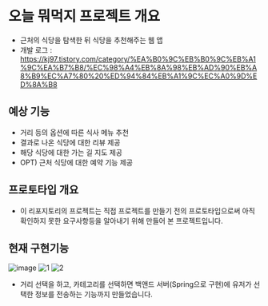 # 오늘 뭐먹지 프로젝트 개요

- 근처의 식당을 탐색한 뒤 식당을 추천해주는 웹 앱
- 개발 로그 : https://kj97.tistory.com/category/%EA%B0%9C%EB%B0%9C%EB%A1%9C%EA%B7%B8/%EC%98%A4%EB%8A%98%EB%AD%90%EB%A8%B9%EC%A7%80%20%ED%94%84%EB%A1%9C%EC%A0%9D%ED%8A%B8

## 예상 기능

- 거리 등의 옵션에 따른 식사 메뉴 추천
- 결과로 나온 식당에 대한 리뷰 제공
- 해당 식당에 대한 가는 길 지도 제공
- OPT) 근처 식당에 대한 예약 기능 제공


## 프로토타입 개요

- 이 리포지토리의 프로젝트는 직접 프로젝트를 만들기 전의 프로토타입으로써 아직 확인하지 못한 요구사항등을 알아내기 위해 만들어 본 프로젝트입니다.


## 현재 구현기능
![image](https://user-images.githubusercontent.com/19809346/136498042-b6848986-327b-4791-b13d-0ed5d189d96d.png)
![1](https://user-images.githubusercontent.com/19809346/137073251-bfc752ec-6ae9-4206-b96c-caa266a72e53.PNG)
![2](https://user-images.githubusercontent.com/19809346/137073285-f3f017c0-e7e4-4bb3-82c5-b061539a493c.PNG)
- 거리 선택을 하고, 카테고리를 선택하면 백앤드 서버(Spring으로 구현)에 유저가 선택한 정보를 전송하는 기능까지 만들었습니다.

